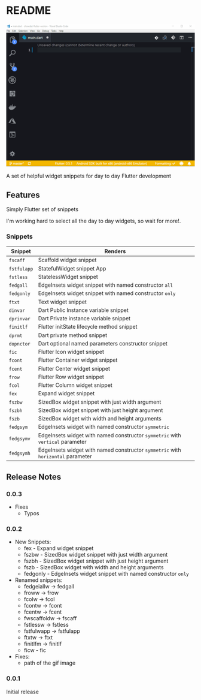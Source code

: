 # README

![snippets in action](assets/flutter-snippet-sample.gif)

A set of helpful widget snippets for day to day Flutter development

## Features

Simply Flutter set of snippets

I'm working hard to select all the day to day widgets, so wait for more!.

### Snippets

| Snippet     | Renders                                                                              |
| ----------- | ------------------------------------------------------------------------------------ |
| `fscaff`    | Scaffold widget snippet                                                              |
| `fstfulapp` | StatefulWidget snippet App                                                           |
| `fstless`   | StatelessWidget snippet                                                              |
| `fedgall`   | EdgeInsets widget snippet with named constructor `all`                               |
| `fedgonly`  | EdgeInsets widget snippet with named constructor `only`                              |
| `ftxt`      | Text widget snippet                                                                  |
| `dinvar`    | Dart Public Instance variable snippet                                                |
| `dprinvar`  | Dart Private instance variable snippet                                               |
| `finitlf`   | Flutter initState lifecycle method snippet                                           |
| `dprmt`     | Dart private method snippet                                                          |
| `dopnctor`  | Dart optional named parameters constructor snippet                                   |
| `fic`       | Flutter Icon widget snippet                                                          |
| `fcont`     | Flutter Container widget snippet                                                     |
| `fcent`     | Flutter Center widget snippet                                                        |
| `frow`      | Flutter Row widget snippet                                                           |
| `fcol`      | Flutter Column widget snippet                                                        |
| `fex`       | Expand widget snippet                                                                |
| `fszbw`     | SizedBox widget snippet with just width argument                                     |
| `fszbh`     | SizedBox widget snippet with just height argument                                    |
| `fszb`      | SizedBox widget with width and height arguments                                      |
| `fedgsym`   | EdgeInsets widget with named constructor `symmetric`                                 |
| `fedgsymv`   | EdgeInsets widget with named constructor `symmetric` with `vertical` parameter      |
| `fedgsymh`   | EdgeInsets widget with named constructor `symmetric` with `horizontal` parameter    |

## Release Notes

### 0.0.3

- Fixes
  - Typos

### 0.0.2

- New Snippets:
  - fex - Expand widget snippet
  - fszbw - SizedBox widget snippet with just width argument
  - fszbh - SizedBox widget snippet with just height argument
  - fszb - SizedBox widget with width and height arguments
  - fedgonly - EdgeInsets widget snippet with named constructor `only`
- Renamed snippets:
  - fedgeiallw -> fedgall
  - froww -> frow
  - fcolw -> fcol
  - fcontw -> fcont
  - fcentw -> fcent
  - fwscaffoldw -> fscaff
  - fstlessw -> fstless
  - fstfulwapp -> fstfulapp
  - ftxtw -> ftxt
  - finitlfm -> finitlf
  - ficw - fic
- Fixes:
  - path of the gif image

### 0.0.1

Initial release

